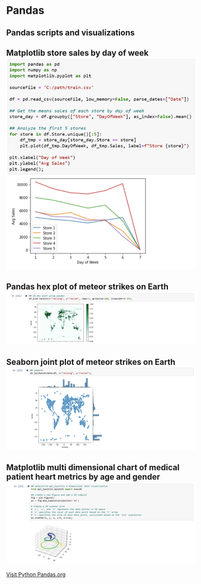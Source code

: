 # Pandas
Pandas scripts and visualizations
---

Matplotlib store sales by day of week
![Certificate Image](https://github.com/WakeSurfin1/Pandas/raw/main/Store_Sales_DOW.jpg)
---

Pandas hex plot of meteor strikes on Earth
![Certificate Image](https://github.com/WakeSurfin1/Pandas/raw/main/Pandas2DHexPlot.jpg)
---

Seaborn joint plot of meteor strikes on Earth
![Certificate Image](https://github.com/WakeSurfin1/Pandas/raw/main/SeabornJointPlot.jpg)
---

Matplotlib multi dimensional chart of medical patient heart metrics by age and gender
![Certificate Image](https://github.com/WakeSurfin1/Pandas/raw/main/matplotlib_mpl_toolkits_3D_vis.jpg)
---

[Visit Python Pandas.org](https://pypi.org/project/pandas/)
